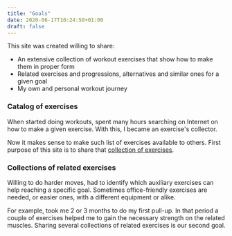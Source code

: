 ```yaml
---
title: "Goals"
date: 2020-06-17T10:24:50+01:00
draft: false
---
```

This site was created willing to share:
* An extensive collection of workout exercises that show how to make them in proper form
* Related exercises and progressions, alternatives and similar ones for a given goal
* My own and personal workout journey

<!--more-->
### Catalog of exercises
When started doing workouts, spent many hours searching on Internet on how to make a given exercise.
With this, I became an exercise's collector.

Now it makes sense to make such list of exercises available to others.
First purpose of this site is to share that [collection of exercises](/exercises/).

### Collections of related exercises
Willing to do harder moves, had to identify which auxiliary exercises can help reaching a specific goal.
Sometimes office-friendly exercises are needed, or easier ones, with a different equipment or alike.

For example, took me 2 or 3 months to do my first pull-up.
In that period a couple of exercises helped me to gain the necessary strength on the related muscles.
Sharing several collections of related exercises is our second goal.
